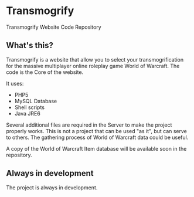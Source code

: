 Transmogrify
============

Transmogrify Website Code Repository

What's this?
------------

Transmogrify is a website that allow you to select your transmogrification for the massive multiplayer online roleplay game World of Warcraft.
The code is the Core of the website.

It uses:

* PHP5
* MySQL Database
* Shell scripts
* Java JRE6

Several additional files are required in the Server to make the project properly works. This is not a project that can be used "as it", but can serve to others.
The gathering process of World of Warcraft data could be useful.

A copy of the World of Warcraft Item database will be available soon in the repository.

Always in development
---------------------

The project is always in development.
